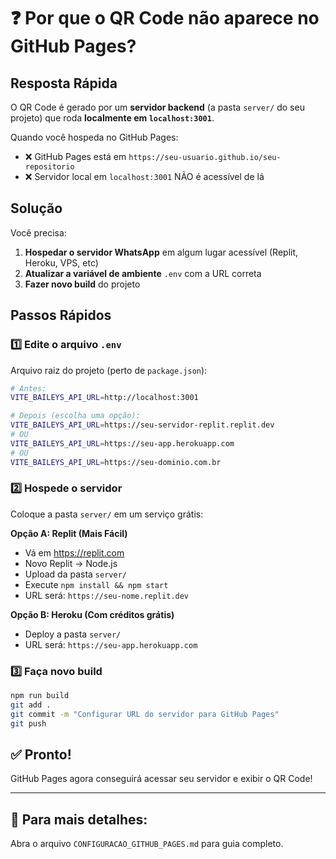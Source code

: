 # ❓ Por que o QR Code não aparece no GitHub Pages?

## Resposta Rápida

O QR Code é gerado por um **servidor backend** (a pasta `server/` do seu projeto) que roda **localmente em `localhost:3001`**.

Quando você hospeda no GitHub Pages:
- ❌ GitHub Pages está em `https://seu-usuario.github.io/seu-repositorio`
- ❌ Servidor local em `localhost:3001` NÃO é acessível de lá

## Solução

Você precisa:

1. **Hospedar o servidor WhatsApp** em algum lugar acessível (Replit, Heroku, VPS, etc)
2. **Atualizar a variável de ambiente** `.env` com a URL correta
3. **Fazer novo build** do projeto

## Passos Rápidos

### 1️⃣ Edite o arquivo `.env`

Arquivo raiz do projeto (perto de `package.json`):

```bash
# Antes:
VITE_BAILEYS_API_URL=http://localhost:3001

# Depois (escolha uma opção):
VITE_BAILEYS_API_URL=https://seu-servidor-replit.replit.dev
# OU
VITE_BAILEYS_API_URL=https://seu-app.herokuapp.com
# OU
VITE_BAILEYS_API_URL=https://seu-dominio.com.br
```

### 2️⃣ Hospede o servidor

Coloque a pasta `server/` em um serviço grátis:

**Opção A: Replit (Mais Fácil)**
- Vá em https://replit.com
- Novo Replit → Node.js
- Upload da pasta `server/`
- Execute `npm install && npm start`
- URL será: `https://seu-nome.replit.dev`

**Opção B: Heroku (Com créditos grátis)**
- Deploy a pasta `server/`
- URL será: `https://seu-app.herokuapp.com`

### 3️⃣ Faça novo build

```bash
npm run build
git add .
git commit -m "Configurar URL do servidor para GitHub Pages"
git push
```

## ✅ Pronto!

GitHub Pages agora conseguirá acessar seu servidor e exibir o QR Code!

---

## 📖 Para mais detalhes:

Abra o arquivo `CONFIGURACAO_GITHUB_PAGES.md` para guia completo.
